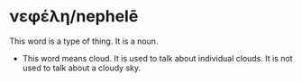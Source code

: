 # νεφέλη/nephelē
This word is a type of thing. It is a noun.
* This word means cloud. It is used to talk about individual clouds. It is not used to talk about a cloudy sky.
